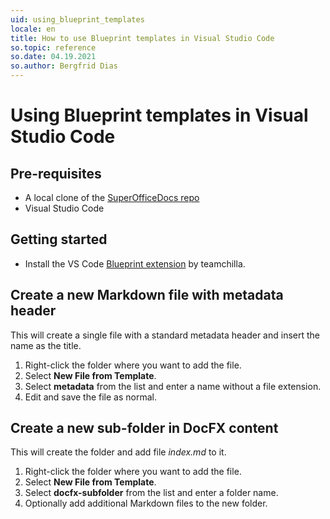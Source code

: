 ```yaml
---
uid: using_blueprint_templates
locale: en
title: How to use Blueprint templates in Visual Studio Code
so.topic: reference
so.date: 04.19.2021
so.author: Bergfrid Dias
---
```


# Using Blueprint templates in Visual Studio Code

## Pre-requisites

* A local clone of the [SuperOfficeDocs repo][1]
* Visual Studio Code

## Getting started

* Install the VS Code [Blueprint extension][2] by teamchilla.

## Create a new Markdown file with metadata header

This will create a single file with a standard metadata header and insert the name as the title.

1. Right-click the folder where you want to add the file.
2. Select **New File from Template**.
3. Select **metadata** from the list and enter a name without a file extension.
4. Edit and save the file as normal.

## Create a new sub-folder in DocFX content

This will create the folder and add file *index.md* to it.

1. Right-click the folder where you want to add the file.
2. Select **New File from Template**.
3. Select **docfx-subfolder** from the list and enter a folder name.
4. Optionally add additional Markdown files to the new folder.

<!-- Referenced links-->
[1]: https://github.com/SuperOfficeDocs
[2]: https://marketplace.visualstudio.com/items?itemName=teamchilla.blueprint
